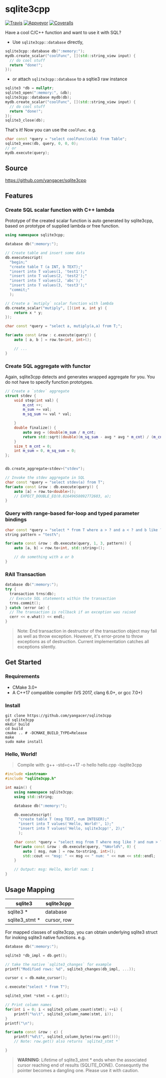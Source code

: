 # sqlite3cpp

<a target="_blank" href="https://travis-ci.org/yangacer/sqlite3cpp">![Travis][badge.Travis]</a>
<a target="_blank" href="https://ci.appveyor.com/project/yangacer/sqlite3cpp">![Appveyor][badge.Appveyor]</a>
<a target="_blank" href="https://coveralls.io/github/yangacer/sqlite3cpp?branch=master">![Coveralls][badge.Coveralls]</a>

Have a cool C/C++ function and want to use it with SQL?

- Use `sqlite3cpp::database` directly,

```cpp
sqlite3cpp::database db(":memory:");
mydb.create_scalar("coolFunc", [](std::string_view input) {
  // do cool stuff
  return "done!";
});
```
- or attach `sqlite3cpp::database` to a sqltie3 raw instance

```cpp
sqlite3 *db = nullptr;
sqlite3_open(":memory:", &db);
sqlite3cpp::database mydb(db);
mydb.create_scalar("coolFunc", [](std::string_view input) {
  // do cool stuff
  return "done!";
});
sqlite3_close(db);
```

That's it! Now you can use the `coolFunc`. e.g.

```cpp
char const *query = "select coolFunc(colA) from Table";
sqlite3_exec(db, query, 0, 0, 0);
// or
mydb.execute(query);
```


## Source

https://github.com/yangacer/sqlite3cpp

## Features

### Create SQL scalar function with C++ lambda

Prototype of the created scalar function is auto generated by sqlite3cpp,
based on prototype of supplied lambda or free function.

```cpp
using namespace sqlite3cpp;

database db(":memory:");

// Create table and insert some data
db.executescript(
  "begin;"
  "create table T (a INT, b TEXT);"
  "insert into T values(1, 'test1');"
  "insert into T values(2, 'test2');"
  "insert into T values(2, 'abc');"
  "insert into T values(3, 'test3');"
  "commit;"
  );

// Create a `mutiply` scalar function with lambda
db.create_scalar("mutiply", [](int x, int y) {
    return x * y;
});

char const *query = "select a, mutiply(a,a) from T;";

for(auto const &row : c.execute(query)) {
    auto [ a, b ] = row.to<int, int>();

    // ...
}
```

### Create SQL aggregate with functor

Again, sqlite3cpp detects and generates wrapped aggregate for you. You do not
have to specify function prototypes.

```cpp
// Create a `stdev` aggregate
struct stdev {
    void step(int val) {
        m_cnt ++;
        m_sum += val;
        m_sq_sum += val * val;

    }
    double finalize() {
        auto avg = (double)m_sum / m_cnt;
        return std::sqrt((double)(m_sq_sum - avg * avg * m_cnt) / (m_cnt -1));
    }
    size_t m_cnt = 0;
    int m_sum = 0, m_sq_sum = 0;
};


db.create_aggregate<stdev>("stdev");

// Invoke the stdev aggregate in SQL
char const *query = "select stdev(a) from T";
for(auto const &row : db.execute(query)) {
    auto [a] = row.to<double>();
    // EXPECT_DOUBLE_EQ(0.81649658092772603, a);
}
```

### Query with range-based for-loop and typed parameter bindings

```cpp
char const *query = "select * from T where a > ? and a < ? and b like ?";
string pattern = "test%";

for(auto const &row : db.execute(query, 1, 3, pattern)) {
    auto [a, b] = row.to<int, std::string>();

    // do something with a or b
}

```

### RAII Transaction

```cpp
database db(":memory:");
try {
  transaction trns(db);
  // Execute SQL statements within the transaction
  trns.commit();
} catch (error &e) {
  // The transaction is rollback if an exception was raised
  cerr << e.what() << endl;
}
```
> Note: End transaction in destructor of the transaction object may fail as well as throw exception. However, it's error-prone to throw exceptions as of destruction. Current implementation catches all exceptions silently.

## Get Started

### Requirements

- CMake 3.0+
- A C++17 compatible compiler (VS 2017, clang 6.0+, or gcc 7.0+)

### Install
```shell
git clone https://github.com/yangacer/sqlite3cpp
cd sqlite3cpp
mkdir build
cd build
cmake .. # -DCMAKE_BUILD_TYPE=Release
make
sudo make install
```

### Hello, World!

> Compile with: g++ -std=c++17 -o hello hello.cpp -lsqlite3cpp

```cpp
#include <iostream>
#include "sqlite3cpp.h"

int main() {
    using namespace sqlite3cpp;
    using std::string;

    database db(":memory:");

    db.executescript(
      "create table T (msg TEXT, num INTEGER);"
      "insert into T values('Hello, World!', 1);"
      "insert into T values('Hello, sqlite3cpp!', 2);"
      );

    char const *query = "select msg from T where msg like ? and num > ?";
    for(auto const &row : db.execute(query, "%World%", 0) {
        auto [ msg, num ] = row.to<string, int>();
        std::cout << "msg: " << msg << " num: " << num << std::endl;
    }

    // Output: msg: Hello, World! num: 1
}

```

## Usage Mapping


| sqlite3         | sqlite3cpp
| ---             | ---
| sqlite3 *       | database
| sqlite3_stmt *  | cursor, row


For mapped classes of sqlite3cpp, you can obtain underlying sqlite3 struct for
inoking sqlite3 native functions.
e.g.

```cpp
database db(":memory:");

sqlite3 *db_impl = db.get();

// take the native `sqlite3_changes` for example
printf("Modified rows: %d", sqlite3_changes(db_impl, ...));

cursor c = db.make_cursor();

c.execute("select * from T");

sqlite3_stmt *stmt = c.get();

// Print column names
for(int i = 0; i < sqlite3_column_count(stmt); ++i) {
    printf("%s\t", sqlite3_column_name(stmt, i));
}
printf("\n");

for(auto const &row : c) {
    printf("%d\t", sqlite3_column_bytes(row.get()));
    // Note: row.get() also returns `sqlite3_stmt *`

}

```
> **WARNING**: Lifetime of sqlite3_stmt * ends when the associated cursor
> reaching end of results (SQLITE_DONE). Consequntly the pointer becomes a
> dangling one. Please use it with caution.

<!-- links -->
[badge.Travis]: https://api.travis-ci.org/yangacer/sqlite3cpp.svg?branch=master
[badge.Appveyor]: https://ci.appveyor.com/api/projects/status/github/yangacer/sqlite3cpp?svg=true&branch=master
[badge.Coveralls]: https://coveralls.io/repos/yangacer/sqlite3cpp/badge.svg?branch=master&service=github


